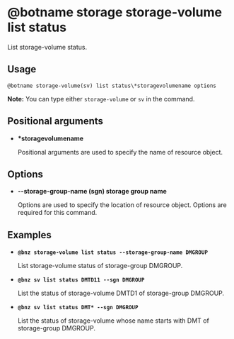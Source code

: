 # @botname storage storage-volume list status

List storage-volume status.

## Usage

`@botname storage-volume(sv) list status\*storagevolumename options`

**Note:** You can type either `storage-volume` or `sv` in the command.

## Positional arguments

-   **\*storagevolumename**

    Positional arguments are used to specify the name of resource object.


## Options

-   **--storage-group-name \(sgn\) storage group name**

    Options are used to specify the location of resource object. Options are required for this command.


## Examples

-   **`@bnz storage-volume list status --storage-group-name DMGROUP`**

    List storage-volume status of storage-group DMGROUP.

-   **`@bnz sv list status DMTD11 --sgn DMGROUP`**

    List the status of storage-volume DMTD1 of storage-group DMGROUP.

-   **`@bnz sv list status DMT* --sgn DMGROUP`**

    List the status of storage-volume whose name starts with DMT of storage-group DMGROUP.


